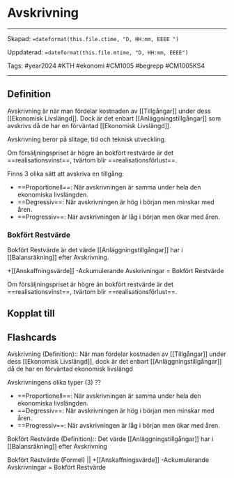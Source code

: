 # Avskrivning

---

Skapad: `=dateformat(this.file.ctime, "D, HH:mm, EEEE ")`

Uppdaterad: `=dateformat(this.file.mtime, "D, HH:mm, EEEE")`

Tags: #year2024 #KTH #ekonomi #CM1005 #begrepp #CM1005KS4

---

## Definition

Avskrivning är när man fördelar kostnaden av [[Tillgångar]] under dess [[Ekonomisk Livslängd]]. Dock är det enbart [[Anläggningstillgångar]] som avskrivs då de har en förväntad [[Ekonomisk Livslängd]].

Avskrivning beror på slitage, tid och teknisk utveckling.

Om försäljningspriset är högre än bokfört restvärde är det ==realisationsvinst==, tvärtom blir ==realisationsförlust==.

Finns 3 olika sätt att avskriva en tillgång:

- ==Proportionell==: När avskrivningen är samma under hela den ekonomiska livslängden.
- ==Degressiv==: När avskrivningen är hög i början men minskar med åren.
- ==Progressiv==: När avskrivningen är låg i början men ökar med åren.

### Bokfört Restvärde

Bokfört Restvärde är det värde [[Anläggningstillgångar]] har i [[Balansräkning]] efter Avskrivning.

+[[Anskaffningsvärde]]
-Ackumulerande Avskrivningar
= Bokfört Restvärde

Om försäljningspriset är högre än bokfört restvärde är det ==realisationsvinst==, tvärtom blir ==realisationsförlust==.

## Kopplat till

## Flashcards

Avskrivning (Definition):: När man fördelar kostnaden av [[Tillgångar]] under dess [[Ekonomisk Livslängd]], dock är det enbart [[Anläggningstillgångar]] då de har en förväntad ekonomisk livslängd
<!--SR:!2024-03-03,2,230!2024-03-04,4,272-->

Avskrivningens olika typer (3)
??
- ==Proportionell==: När avskrivningen är samma under hela den ekonomiska livslängden.
- ==Degressiv==: När avskrivningen är hög i början men minskar med åren.
- ==Progressiv==: När avskrivningen är låg i början men ökar med åren.
<!--SR:!2024-03-03,3,268!2024-03-04,4,272-->

Bokfört Restvärde (Definition):: Det värde [[Anläggningstillgångar]] har i [[Balansräkning]] efter Avskrivning
<!--SR:!2024-03-03,3,252!2024-03-04,4,272-->

Bokfört Restvärde (Formel)
||
+[[Anskaffningsvärde]]
-Ackumulerande Avskrivningar
= Bokfört Restvärde
<!--SR:!2024-03-03,3,268-->
